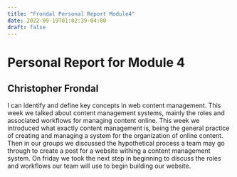 ```yaml
---
title: "Frondal Personal Report Module4"
date: 2022-09-19T01:02:39-04:00
draft: false
---
```

# Personal Report for Module 4
## Christopher Frondal

I can identify and define key concepts in web content management. This week we talked about content management systems, mainly the roles and associated workflows for managing content online. This week we introduced what exactly content management is, being the general practice of creating and managing a system for the organization of online content. Then in our groups we discussed the hypothetical process a team may go through to create a post for a website withing a content management system. On friday we took the next step in beginning to discuss the roles and workflows our team will use to begin building our website.

